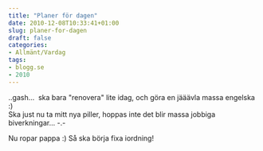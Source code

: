 ```yaml
---
title: "Planer för dagen"
date: 2010-12-08T10:33:41+01:00
slug: planer-for-dagen
draft: false
categories:
- Allmänt/Vardag
tags:
- blogg.se
- 2010
---
```

..gash...  ska bara "renovera" lite idag, och göra en jääävla massa engelska :)  
Ska just nu ta mitt nya piller, hoppas inte det blir massa jobbiga biverkningar... -.-  
  
  
Nu ropar pappa :) Så ska börja fixa iordning!